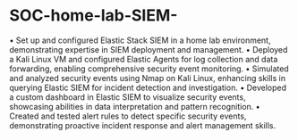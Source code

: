 # SOC-home-lab-SIEM-

•	Set up and configured Elastic Stack SIEM in a home lab environment, demonstrating expertise in SIEM deployment and management.
•	Deployed a Kali Linux VM and configured Elastic Agents for log collection and data forwarding, enabling comprehensive security event monitoring.
•	Simulated and analyzed security events using Nmap on Kali Linux, enhancing skills in querying Elastic SIEM for incident detection and investigation.
•	Developed a custom dashboard in Elastic SIEM to visualize security events, showcasing abilities in data interpretation and pattern recognition.
•	Created and tested alert rules to detect specific security events, demonstrating proactive incident response and alert management skills.
